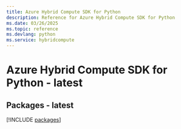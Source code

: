 ```yaml
---
title: Azure Hybrid Compute SDK for Python
description: Reference for Azure Hybrid Compute SDK for Python
ms.date: 03/26/2025
ms.topic: reference
ms.devlang: python
ms.service: hybridcompute
---
```

# Azure Hybrid Compute SDK for Python - latest
## Packages - latest
[!INCLUDE [packages](hybrid-compute-index.md)]